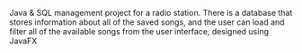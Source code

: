 Java & SQL management project for a radio station. There is a database that stores information about all of the saved songs, and the user can load and filter all of the available songs from the user interface, designed using JavaFX
